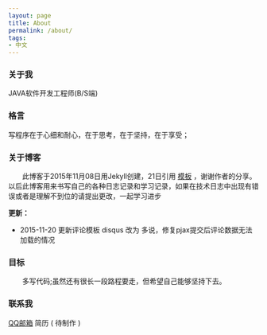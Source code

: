 ```yaml
---
layout: page
title: About
permalink: /about/
tags:
- 中文 
---
```


### 关于我
JAVA软件开发工程师(B/S端) 

### 格言
写程序在于心细和耐心，在于思考，在于坚持，在于享受；

### 关于博客

<p style="text-indent:2em">此博客于2015年11月08日用Jekyll创建，21日引用 <a href='https://github.com/lay1010'>模板</a> ，谢谢作者的分享。以后此博客用来书写自己的各种日志记录和学习记录，如果在技术日志中出现有错误或者是理解不到位的请提出更改，一起学习进步</p>

**更新：**

- 2015-11-20 更新评论模板 disqus 改为 多说，修复pjax提交后评论数据无法加载的情况

### 目标
<p style="text-indent:2em">多写代码;虽然还有很长一段路程要走，但希望自己能够坚持下去。</p>

### 联系我
[QQ邮箱](mailto:276602624@QQ.com)	简历 ( 待制作 ) 
